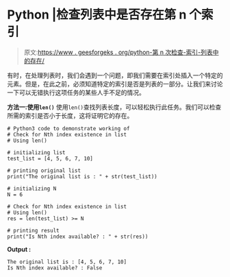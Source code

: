 # Python |检查列表中是否存在第 n 个索引

> 原文:[https://www . geesforgeks . org/python-第 n 次检查-索引-列表中的存在/](https://www.geeksforgeeks.org/python-check-for-nth-index-existence-in-list/)

有时，在处理列表时，我们会遇到一个问题，即我们需要在索引处插入一个特定的元素。但是，在此之前，必须知道特定的索引是否是列表的一部分。让我们来讨论一下可以无错执行这项任务的某些人手不足的情况。

**方法一:使用`len()`**
使用`len()`查找列表长度，可以轻松执行此任务。我们可以检查所需的索引是否小于长度，这将证明它的存在。

```
# Python3 code to demonstrate working of
# Check for Nth index existence in list
# Using len()

# initializing list
test_list = [4, 5, 6, 7, 10]

# printing original list
print("The original list is : " + str(test_list))

# initializing N 
N = 6

# Check for Nth index existence in list
# Using len()
res = len(test_list) >= N

# printing result 
print("Is Nth index available? : " + str(res))
```

**Output :**

```
The original list is : [4, 5, 6, 7, 10]
Is Nth index available? : False

```